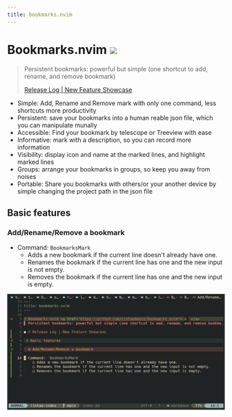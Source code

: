 ```yaml
---
title: bookmarks.nvim
---
```


# Bookmarks.nvim <a href="https://github.com/LintaoAmons/bookmarks.nvim"> ![](https://img.shields.io/github/stars/LintaoAmons/bookmarks.nvim?style=social) </a>

> Persistent bookmarks: powerful but simple (one shortcut to add, rename, and remove bookmark)
>
> [Release Log | New Feature Showcase](./release-log.md)

- Simple: Add, Rename and Remove mark with only one command, less shortcuts more productivity
- Persistent: save your bookmarks into a human reable json file, which you can manipulate munally
- Accessible: Find your bookmark by telescope or Treeview with ease
- Informative: mark with a description, so you can record more information
- Visibility: display icon and name at the marked lines, and highlight marked lines
- Groups: arrange your bookmarks in groups, so keep you away from noises
- Portable: Share you bookmarks with others/or your another device by simple changing the project path in the json file

## Basic features

### Add/Rename/Remove a bookmark

- Command: `BookmarksMark`
  - Adds a new bookmark if the current line doesn't already have one.
  - Renames the bookmark if the current line has one and the new input is not empty.
  - Removes the bookmark if the current line has one and the new input is empty.

![mark](./assets/bk-mark.gif)
